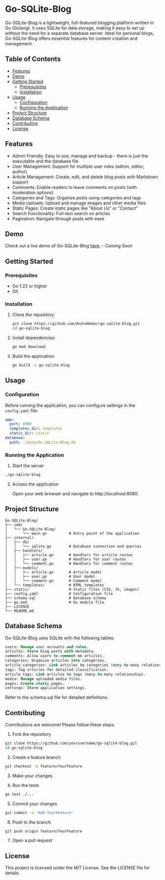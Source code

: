 # Go-SQLite-Blog

Go-SQLite-Blog is a lightweight, full-featured blogging platform written in Go (Golang). It uses SQLite for data storage, making it easy to set up without the need for a separate database server. Ideal for personal blogs, Go-SQLite-Blog offers essential features for content creation and management.

## Table of Contents

- [Features](#features)
- [Demo](#demo)
- [Getting Started](#getting-started)
  - [Prerequisites](#prerequisites)
  - [Installation](#installation)
- [Usage](#usage)
  - [Configuration](#configuration)
  - [Running the Application](#running-the-application)
- [Project Structure](#project-structure)
- [Database Schema](#database-schema)
- [Contributing](#contributing)
- [License](#license)

## Features

- Admin Friendly: Easy to use, manage and backup - there is just the executable and the database file
- User Management: Support for multiple user roles (admin, editor, author)
- Article Management: Create, edit, and delete blog posts with Markdown support
- Comments: Enable readers to leave comments on posts (with moderation options)
- Categories and Tags: Organize posts using categories and tags
- Media Uploads: Upload and manage images and other media files
- Static Pages: Create static pages like "About Us" or "Contact"
- Search Functionality: Full-text search on articles
- Pagination: Navigate through posts with ease

## Demo

Check out a live demo of Go-SQLite-Blog [here](#). - _Coming Soon_

## Getting Started

### Prerequisites

- Go 1.22 or higher
- Git

### Installation

1. Clone the repository:
   ```bash
   git clone https://github.com/AndreHeber/go-sqlite-blog.git
   cd go-sqlite-blog
   ```

2. Install dependencies:
   ```bash
   go mod download
   ```

3. Build the application:
   ```bash
   go build -o go-sqlite-blog
   ```

## Usage

### Configuration

Before running the application, you can configure settings in the `config.yaml` file:

```yaml
app:
  port: 8080
  templates_dir: templates
  static_dir: static
database:
  path: ./data/Go-SQLite-Blog.db
```

### Running the Application

1. Start the server

```bash
./go-sqlite-blog
```

2. Access the application

    Open your web browser and navigate to http://localhost:8080.

## Project Structure

```
Go-SQLite-Blog/
├── cmd/
│   └── Go-SQLite-Blog/
│       └── main.go          # Entry point of the application
├── internal/
│   ├── db/
│   │   └── sqlite.go        # Database connection and queries
│   ├── handlers/
│   │   ├── article.go       # Handlers for article routes
│   │   ├── user.go          # Handlers for user routes
│   │   └── comment.go       # Handlers for comment routes
│   ├── models/
│   │   ├── article.go       # Article model
│   │   ├── user.go          # User model
│   │   └── comment.go       # Comment model
│   └── templates/           # HTML templates
├── static/                  # Static files (CSS, JS, images)
├── config.yaml              # Configuration file
├── schema.sql               # Database schema
├── go.mod                   # Go module file
├── LICENSE
└── README.md
```

## Database Schema

Go-SQLite-Blog uses SQLite with the following tables:

```sql
users: Manage user accounts and roles.
articles: Store blog posts with metadata.
comments: Allow users to comment on articles.
categories: Organize articles into categories.
article_categories: Link articles to categories (many-to-many relationship).
tags: Tag articles for detailed classification.
article_tags: Link articles to tags (many-to-many relationship).
media: Manage uploaded media files.
pages: Create static pages.
settings: Store application settings.
```

Refer to the schema.sql file for detailed definitions.

## Contributing

Contributions are welcome! Please follow these steps:

1. Fork the repository

```bash
git clone https://github.com/yourusername/go-sqlite-blog.git
cd go-sqlite-blog
```

2. Create a feature branch

```bash
git checkout -b feature/YourFeature
```

3. Make your changes

4. Run the tests

```bash
go test ./...
```

5. Commit your changes

```bash
git commit -m 'Add YourFeature'
```

6. Push to the branch

```bash
git push origin feature/YourFeature
```

7. Open a pull request

## License

This project is licensed under the MIT License. See the LICENSE file for details.